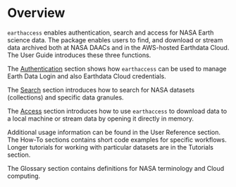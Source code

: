 # Overview

`earthaccess` enables authentication, search and access for NASA Earth science data.  The package enables users to find, and download or stream data archived both at NASA DAACs and in the AWS-hosted Earthdata Cloud.  The User Guide introduces these three functions.

The [Authentication](./authenticate.md) section shows how `earthaccess` can be used to manage Earth Data Login and also Earthdata Cloud credentials.

The [Search](./search.md) section introduces how to search for NASA datasets (collections) and specific data granules.

The [Access](./access.md) section introduces how to use `earthaccess` to download data to a local machine or stream data by opening it directly in memory.

Additional usage information can be found in the User Reference section.  The How-To sections contains short code examples for specific workflows.  Longer tutorials for working with particular datasets are in the Tutorials section.

The Glossary section contains definitions for NASA terminology and Cloud computing.
